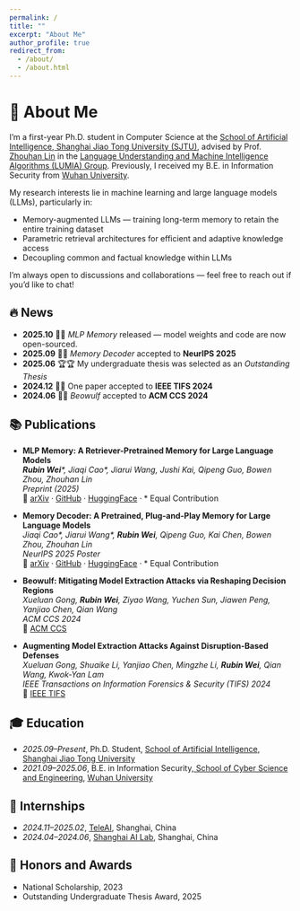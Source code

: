 ```yaml
---
permalink: /
title: ""
excerpt: "About Me"
author_profile: true
redirect_from: 
  - /about/
  - /about.html
---
```


# 👋 <a id="aboutme"></a>About Me

I’m a first-year Ph.D. student in Computer Science at the [School of Artificial Intelligence, Shanghai Jiao Tong University (SJTU)](https://soai.sjtu.edu.cn/), advised by Prof. [Zhouhan Lin](https://hantek.github.io/) in the [Language Understanding and Machine Intelligence Algorithms (LUMIA) Group](https://lumia-group.github.io/). Previously, I received my B.E. in Information Security from [Wuhan University](https://www.whu.edu.cn/).


My research interests lie in machine learning and large language models (LLMs), particularly in:
- Memory-augmented LLMs — training long-term memory to retain the entire training dataset  
- Parametric retrieval architectures for efficient and adaptive knowledge access  
- Decoupling common and factual knowledge within LLMs  

I’m always open to discussions and collaborations — feel free to reach out if you’d like to chat!

## 🔥 <a id="news"></a>News
- **2025.10** 🚀🚀 *MLP Memory* released — model weights and code are now open-sourced.
- **2025.09** 🎉🎉 *Memory Decoder* accepted to **NeurIPS 2025**  
- **2025.06** 🏆🏆 My undergraduate thesis was selected as an *Outstanding Thesis*  
- **2024.12** 🎉🎉 One paper accepted to **IEEE TIFS 2024**  
- **2024.06** 🎉🎉 *Beowulf* accepted to **ACM CCS 2024**


## 📚 <a id="publications"></a>Publications

-  **MLP Memory: A Retriever-Pretrained Memory for Large Language Models**  
   ***Rubin Wei**\*, Jiaqi Cao\*, Jiarui Wang, Jushi Kai, Qipeng Guo, Bowen Zhou, Zhouhan Lin*  
   _Preprint (2025)_  
   🔗 [arXiv](https://arxiv.org/abs/2508.01832) · [GitHub](https://github.com/Rubin-Wei/MLPMemory) · [HuggingFace](https://huggingface.co/collections/Rubin-Wei/mlpmemory) · \* Equal Contribution

-  **Memory Decoder: A Pretrained, Plug-and-Play Memory for Large Language Models**  
   *Jiaqi Cao\*, Jiarui Wang\*, **Rubin Wei**, Qipeng Guo, Kai Chen, Bowen Zhou, Zhouhan Lin*  
   _NeurIPS 2025 Poster_  
   🔗 [arXiv](https://arxiv.org/abs/2508.09874) · [GitHub](https://github.com/LUMIA-Group/MemoryDecoder) · [HuggingFace](https://huggingface.co/collections/Clover-Hill/memorydecoder) · \* Equal Contribution

-  **Beowulf: Mitigating Model Extraction Attacks via Reshaping Decision Regions**  
   *Xueluan Gong, **Rubin Wei**, Ziyao Wang, Yuchen Sun, Jiawen Peng, Yanjiao Chen, Qian Wang*  
   _ACM CCS 2024_  
   🔗 [ACM CCS](https://dl.acm.org/doi/abs/10.1145/3658644.3670267)

- **Augmenting Model Extraction Attacks Against Disruption-Based Defenses**  
   *Xueluan Gong, Shuaike Li, Yanjiao Chen, Mingzhe Li, **Rubin Wei**, Qian Wang, Kwok-Yan Lam*  
   _IEEE Transactions on Information Forensics & Security (TIFS) 2024_  
   🔗 [IEEE TIFS](https://ieeexplore.ieee.org/abstract/document/10793405)

## 🎓 <a id="education"></a>Education

- *2025.09–Present*, Ph.D. Student, [School of Artificial Intelligence](https://soai.sjtu.edu.cn/), [Shanghai Jiao Tong University](https://www.sjtu.edu.cn/)
- *2021.09–2025.06*, B.E. in Information Security,[ School of Cyber Science and Engineering](https://cse.whu.edu.cn/), [Wuhan University](https://www.whu.edu.cn/)


## 💼 <a id="internships"></a>Internships

- *2024.11–2025.02*, [TeleAI](https://www.teleai.com.cn/), Shanghai, China
- *2024.04–2024.06*, [Shanghai AI Lab](https://www.shlab.org.cn/), Shanghai, China


## 🏅 <a id="honors_and_awards"></a>Honors and Awards

- National Scholarship, 2023
- Outstanding Undergraduate Thesis Award, 2025